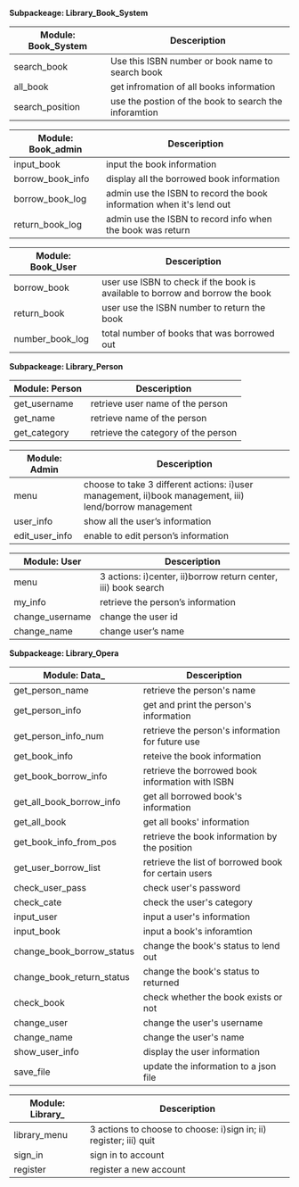 **Subpackeage: Library_Book_System**

| Module: Book_System | Desceription |
| ------ | ------ |
| search_book  |  Use this ISBN number or book name to search book |
| all_book | get infromation of all books information |
| search_position | use the postion of the book to search the inforamtion  |

| Module: Book_admin | Desceription |
| ------ | ------ |
|  input_book | input the book information  |
|  borrow_book_info |display all the borrowed book information  |
|  borrow_book_log | admin use the ISBN to record the book information when it's lend out  |
|  return_book_log | admin use the ISBN to record info when the book was return  |

| Module: Book_User | Desceription |
| ------ | ------ |
| borrow_book  | user use ISBN to check if the book is available to borrow and borrow the book |
|  return_book |  user use the ISBN number to return the book |
|  number_book_log | total number of books that was borrowed out  |

**Subpackeage: Library_Person**


| Module: Person | Desceription |
| ------ | ------ |
|  get_username |  retrieve user name of the person |
|  get_name | retrieve name of the person  |
|  get_category |  retrieve the category of the person |


| Module: Admin | Desceription |
| ------ | ------ |
| menu  |  choose to take 3 different actions: i)user management, ii)book management, iii) lend/borrow management |
|  user_info |  show all the user’s information |
|  edit_user_info | enable to edit person’s information|


| Module: User | Desceription |
| ------ | ------ |
|  menu  | 3 actions: i)center, ii)borrow return center, iii) book search  |
| my_info  | retrieve the person’s information  |
|  change_username | change the user id |
|  change_name |  change user’s name |
 
**Subpackeage: Library_Opera**

| Module: Data_ | Desceription |
| ------ | ------ |
|  get_person_name | retrieve the person's name  |
|  get_person_info | get and print the person's information  |
|  get_person_info_num | retrieve the person's information for future use  |
|  get_book_info |  reteive the book information |
|  get_book_borrow_info | retrieve the borrowed book information with ISBN  |
|  get_all_book_borrow_info | get all borrowed book's information  |
|  get_all_book | get all books' information  |
|  get_book_info_from_pos | retrieve the book information by the position  |
|  get_user_borrow_list |  retrieve the list of borrowed book for certain users |
|  check_user_pass |  check user's password |
|  check_cate | check the user's category  |
|  input_user| input a user's information  |
|  input_book |  input a book's inforamtion |
|  change_book_borrow_status  | change the book's status to lend out |
|  change_book_return_status  |  change the book's status to returned |
|  check_book | check whether the book exists or not |
|  change_user |  change the user's username |
|  change_name | change the user's name  |
|  show_user_info | display the user information  |
|  save_file | update the information to a json file  |


| Module: Library_  | Desceription |
| ------ | ------ |
|  library_menu  | 3 actions to choose to choose: i)sign in; ii) register; iii) quit|
|  sign_in |  sign in to account |
|  register |  register a new account |

